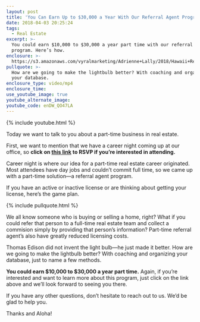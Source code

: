 ```yaml
---
layout: post
title: 'You Can Earn Up to $30,000 a Year With Our Referral Agent Program'
date: 2018-04-03 20:25:24
tags:
  - Real Estate
excerpt: >-
  You could earn $10,000 to $30,000 a year part time with our referral agent
  program. Here’s how.
enclosure: >-
  https://s3.amazonaws.com/vyralmarketing/Adrienne+Lally/2018/Hawaii+Real+Estate+Agents-+Referral+Agent+Motion+Graphic.mp4
pullquote: >-
  How are we going to make the lightbulb better? With coaching and organizing
  your database.
enclosure_type: video/mp4
enclosure_time:
use_youtube_image: true
youtube_alternate_image:
youtube_code: enDW_QO47LA
---
```


{% include youtube.html %}

Today we want to talk to you about a part-time business in real estate.

First, we want to mention that we have a career night coming up at our office, so **click on <u>this link</u> to RSVP if you’re interested in attending.**&nbsp;

Career night is where our idea for a part-time real estate career originated. Most attendees have day jobs and couldn’t commit full time, so we came up with a part-time solution—a referral agent program.&nbsp;

If you have an active or inactive license or are thinking about getting your license, here’s the game plan.

{% include pullquote.html %}

We all know someone who is buying or selling a home, right? What if you could refer that person to a full-time real estate team and collect a commision simply by providing that person’s information? Part-time referral agent’s also have greatly reduced licensing costs.

Thomas Edison did not invent the light bulb—he just made it better. How are we going to make the lightbulb better? With coaching and organizing your database, just to name a few methods.

**You could earn $10,000 to $30,000 a year part time.** Again, if you’re interested and want to learn more about this program, just click on the link above and we’ll look forward to seeing you there.&nbsp;

If you have any other questions, don’t hesitate to reach out to us. We’d be glad to help you.&nbsp;

Thanks and Aloha!